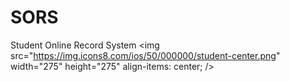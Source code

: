# SORS
Student Online Record System
   <img src="https://img.icons8.com/ios/50/000000/student-center.png" width="275" height="275" align-items: center; />
